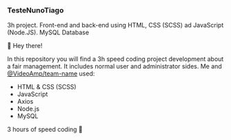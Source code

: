 ### TesteNunoTiago ###
3h project. Front-end and back-end using HTML, CSS (SCSS) ad JavaScript (Node.JS). MySQL Database

🦉 Hey there!

In this repository you will find a 3h speed coding project development about a fair management. It includes normal user and administrator sides.
Me and [@VideoAmp/team-name](https://github.com/Titasdp) used:

* HTML & CSS (SCSS)
* JavaScript
* Axios
* Node.js
* MySQL

3 hours of speed coding 🐍
